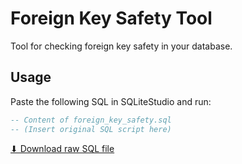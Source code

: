 # Foreign Key Safety Tool

Tool for checking foreign key safety in your database.

## Usage

Paste the following SQL in SQLiteStudio and run:

```sql
-- Content of foreign_key_safety.sql
-- (Insert original SQL script here)
```

[⬇ Download raw SQL file](foreign_key_safety.sql)
